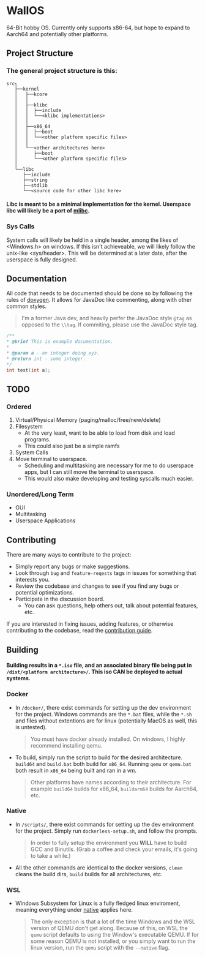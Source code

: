 # WallOS

64-Bit hobby OS. Currently only supports x86-64, but hope to expand to Aarch64 and potentially other platforms. 

## Project Structure

### **The general project structure is this:**

```plaintext
src┐
   ├──kernel
   │   ├──kcore
   │   │ 
   │   ├──klibc
   │   │  ├──include
   │   │  └──<klibc implementations>
   │   │ 
   │   ├──x86_64
   │   │  ├──boot
   │   │  └──<other platform specific files>
   │   │ 
   │   └──<other architectures here>
   │      ├──boot
   │      └──<other platform specific files>
   │   
   └──libc
      ├──include
      ├──string
      ├──stdlib
      └──<source code for other libc here>
```

#### Libc is meant to be a minimal implementation for the kernel. Userspace libc will likely be a port of [mlibc](https://github.com/managarm/mlibc).

### Sys Calls

System calls will likely be held in a single header, among the likes of <Windows.h> on windows. If this isn't achieveable, we will likely follow the unix-like <sys/header>. This will be determined at a later date, after the userspace is fully designed.

## Documentation

All code that needs to be documented should be done so by following the rules of [doxygen](https://www.doxygen.nl/). It allows for JavaDoc like commenting, along with other common styles.
> I'm a former Java dev, and heavily perfer the JavaDoc style `@tag` as opposed to the `\\tag`. If commiting, please use the JavaDoc style tag.

```cpp
/**
* @brief This is example documentation.
*  
* @param a - an integer doing xyz.
* @return int - some integer.
*/
int test(int a);
```

## TODO

### Ordered

1. Virtual/Physical Memory (paging/malloc/free/new/delete)
2. Filesystem
   - At the very least, want to be able to load from disk and load programs.
   - This could also just be a simple ramfs
3. System Calls
4. Move terminal to userspace.
   - Scheduling and multitasking are necessary for me to do userspace apps, but I can still move the terminal to userspace.
   - This would also make developing and testing syscalls much easier.

### Unordered/Long Term

- GUI
- Multitasking
- Userspace Applications

## Contributing

There are many ways to contribute to the project:

- Simply report any bugs or make suggestions.
- Look through `bug` and `feature-reqests` tags in issues for something that interests you.
- Review the codebase and changes to see if you find any bugs or potential optimizations.
- Participate in the discussion board.
  - You can ask questions, help others out, talk about potential features, etc.

If you are interested in fixing issues, adding features, or otherwise contributing to the codebase, read the [contribution guide](documentation/General/contributing.md).

## Building

#### Building results in a `*.iso` file, and an associated binary file being put in `/dist/<platform architecture>/`. This iso CAN be deployed to actual systems.

### Docker

- In `/docker/`, there exist commands for setting up the dev environment for the project. Windows commands are the `*.bat` files, while the `*.sh` and files without extentions are for linux (potentially MacOS as well, this is untested).
    > You must have docker already installed. On windows, I highly recommend installing qemu.
- To build, simply run the script to build for the desired architecture. `build64` and `build.bat` both build for `x86_64`. Running `qemu` or `qemu.bat` both result in `x86_64` being built and ran in a vm.
    > Other platforms have names according to their architecture. For example `build64` builds for x86_64, `buildarm64` builds for Aarch64, etc.

### Native

- In `/scripts/`, there exist commands for setting up the dev environment for the project. Simply run `dockerless-setup.sh`, and follow the prompts.
    > In order to fully setup the environment you **WILL** have to build GCC and Binutils. (Grab a coffee and check your emails, it's going to take a while.)

- All the other commands are identical to the docker versions, `clean` cleans the build dirs, `build` builds for all architectures, etc.

### WSL

- Windows Subsystem for Linux is a fully fledged linux enviroment, meaning everything under [native](#native) applies here.
    > The only exception is that a lot of the time Windows and the WSL version of QEMU don't get along. Because of this, on WSL the `qemu` script defaults to using the Window's executable QEMU. If for some reason QEMU is not installed, or you simply want to run the linux version, run the `qemu` script with the `--native` flag.
